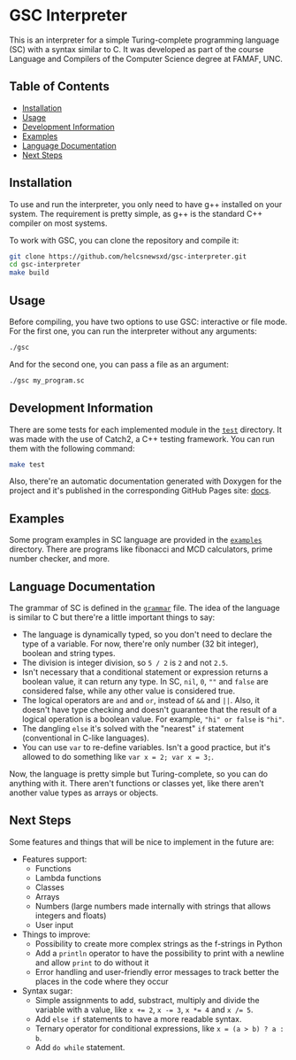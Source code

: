 # GSC Interpreter

This is an interpreter for a simple Turing-complete programming language (SC) with a syntax similar to C.
It was developed as part of the course Language and Compilers of the Computer Science degree at FAMAF, UNC.

## Table of Contents

- [Installation](#installation)
- [Usage](#usage)
- [Development Information](#development-information)
- [Examples](#examples)
- [Language Documentation](#language-documentation)
- [Next Steps](#next-steps)

## Installation

To use and run the interpreter, you only need to have g++ installed on your system.
The requirement is pretty simple, as g++ is the standard C++ compiler on most systems.

To work with GSC, you can clone the repository and compile it:

```bash
git clone https://github.com/helcsnewsxd/gsc-interpreter.git
cd gsc-interpreter
make build
```

## Usage

Before compiling, you have two options to use GSC: interactive or file mode.
For the first one, you can run the interpreter without any arguments:

```bash
./gsc
```

And for the second one, you can pass a file as an argument:

```bash
./gsc my_program.sc
```

## Development Information

There are some tests for each implemented module in the [`test`](./test) directory.
It was made with the use of Catch2, a C++ testing framework.
You can run them with the following command:

```bash
make test
```

Also, there're an automatic documentation generated with Doxygen for the project and it's published in the corresponding GitHub Pages site: [docs](https://helcsnewsxd.github.io/gsc-interpreter/index.html).

## Examples

Some program examples in SC language are provided in the [`examples`](./examples) directory.
There are programs like fibonacci and MCD calculators, prime number checker, and more.

## Language Documentation

The grammar of SC is defined in the [`grammar`](./grammar.txt) file.
The idea of the language is similar to C but there're a little important things to say:

- The language is dynamically typed, so you don't need to declare the type of a variable. For now, there're only number (32 bit integer), boolean and string types.
- The division is integer division, so `5 / 2` is `2` and not `2.5`.
- Isn't necessary that a conditional statement or expression returns a boolean value, it can return any type. In SC, `nil`, `0`, `""` and `false` are considered false, while any other value is considered true.
- The logical operators are `and` and `or`, instead of `&&` and `||`. Also, it doesn't have type checking and doesn't guarantee that the result of a logical operation is a boolean value. For example, `"hi" or false` is `"hi"`.
- The dangling `else` it's solved with the "nearest" `if` statement (conventional in C-like languages).
- You can use `var` to re-define variables. Isn't a good practice, but it's allowed to do something like `var x = 2; var x = 3;`.

Now, the language is pretty simple but Turing-complete, so you can do anything with it.
There aren't functions or classes yet, like there aren't another value types as arrays or objects.

## Next Steps

Some features and things that will be nice to implement in the future are:

- Features support:
  - Functions
  - Lambda functions
  - Classes
  - Arrays
  - Numbers (large numbers made internally with strings that allows integers and floats)
  - User input
- Things to improve:
  - Possibility to create more complex strings as the f-strings in Python
  - Add a `println` operator to have the possibility to print with a newline and allow `print` to do without it
  - Error handling and user-friendly error messages to track better the places in the code where they occur
- Syntax sugar:
  - Simple assignments to add, substract, multiply and divide the variable with a value, like `x += 2`, `x -= 3`, `x *= 4` and `x /= 5`.
  - Add `else if` statements to have a more readable syntax.
  - Ternary operator for conditional expressions, like `x = (a > b) ? a : b`.
  - Add `do while` statement.
